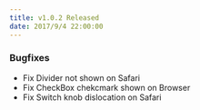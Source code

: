 ```yaml
---
title: v1.0.2 Released
date: 2017/9/4 22:00:00
---
```


### Bugfixes

- Fix Divider not shown on Safari
- Fix CheckBox chekcmark shown on Browser
- Fix Switch knob dislocation on Safari

